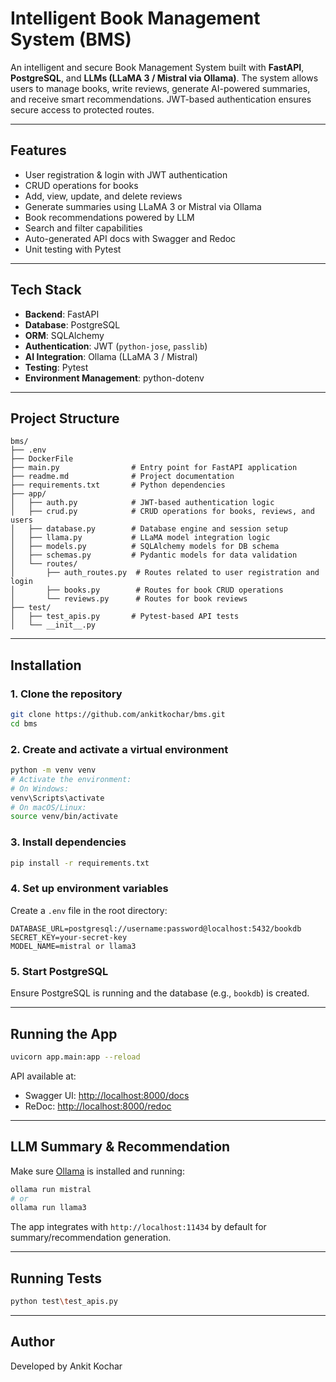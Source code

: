 # Intelligent Book Management System (BMS)

An intelligent and secure Book Management System built with **FastAPI**, **PostgreSQL**, and **LLMs (LLaMA 3 / Mistral via Ollama)**. The system allows users to manage books, write reviews, generate AI-powered summaries, and receive smart recommendations. JWT-based authentication ensures secure access to protected routes.

---

## Features

- User registration & login with JWT authentication
- CRUD operations for books
- Add, view, update, and delete reviews
- Generate summaries using LLaMA 3 or Mistral via Ollama
- Book recommendations powered by LLM
- Search and filter capabilities
- Auto-generated API docs with Swagger and Redoc
- Unit testing with Pytest

---

## Tech Stack

- **Backend**: FastAPI
- **Database**: PostgreSQL
- **ORM**: SQLAlchemy
- **Authentication**: JWT (`python-jose`, `passlib`)
- **AI Integration**: Ollama (LLaMA 3 / Mistral)
- **Testing**: Pytest
- **Environment Management**: python-dotenv

---

## Project Structure

```
bms/
├── .env
├── DockerFile
├── main.py                # Entry point for FastAPI application
├── readme.md              # Project documentation
├── requirements.txt       # Python dependencies
├── app/
│   ├── auth.py            # JWT-based authentication logic
│   ├── crud.py            # CRUD operations for books, reviews, and users
│   ├── database.py        # Database engine and session setup
│   ├── llama.py           # LLaMA model integration logic
│   ├── models.py          # SQLAlchemy models for DB schema
│   ├── schemas.py         # Pydantic models for data validation
│   └── routes/
│       ├── auth_routes.py  # Routes related to user registration and login
│       ├── books.py        # Routes for book CRUD operations
│       └── reviews.py      # Routes for book reviews
├── test/
│   ├── test_apis.py       # Pytest-based API tests
│   └── __init__.py

```

---

## Installation

### 1. Clone the repository

```bash
git clone https://github.com/ankitkochar/bms.git
cd bms
```

### 2. Create and activate a virtual environment

```bash
python -m venv venv
# Activate the environment:
# On Windows:
venv\Scripts\activate
# On macOS/Linux:
source venv/bin/activate
```

### 3. Install dependencies

```bash
pip install -r requirements.txt
```

### 4. Set up environment variables

Create a `.env` file in the root directory:

```env
DATABASE_URL=postgresql://username:password@localhost:5432/bookdb
SECRET_KEY=your-secret-key
MODEL_NAME=mistral or llama3
```

### 5. Start PostgreSQL

Ensure PostgreSQL is running and the database (e.g., `bookdb`) is created.

---

## Running the App

```bash
uvicorn app.main:app --reload
```

API available at:

- Swagger UI: [http://localhost:8000/docs](http://localhost:8000/docs)
- ReDoc: [http://localhost:8000/redoc](http://localhost:8000/redoc)

---

## LLM Summary & Recommendation

Make sure [Ollama](https://ollama.com) is installed and running:

```bash
ollama run mistral
# or
ollama run llama3
```

The app integrates with `http://localhost:11434` by default for summary/recommendation generation.

---

## Running Tests

```bash
python test\test_apis.py
```

---


## Author

Developed by Ankit Kochar